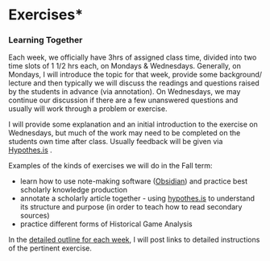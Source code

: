 # Exercises\*

### Learning Together

Each week, we officially have 3hrs of assigned class time, divided into two time slots of 1 1/2 hrs each, on Mondays & Wednesdays. Generally, on Mondays, I will introduce the topic for that week, provide some background/ lecture and then typically we will discuss the readings and questions raised by the students in advance (via annotation). On Wednesdays, we may continue our discussion if there are a few unanswered questions and usually will work through a problem or exercise.&#x20;

I will provide some explanation and an initial introduction to the exercise on Wednesdays, but much of the work may need to be completed on the students own time after class. Usually feedback will be given via [Hypothes.is](../../../digital-tools/hypothes.is/) .

Examples of the kinds of exercises we will do in the Fall term:

* learn how to use note-making software ([Obsidian](../../../digital-tools/obsidian/)) and practice best scholarly knowledge production
* annotate a scholarly article together - using [hypothes.is](../../../digital-tools/hypothes.is/) to understand its structure and purpose (in order to teach how to read secondary sources)&#x20;
* practice different forms of Historical Game Analysis

In the [detailed outline for each week](../../../schedule/detailed-schedule.md), I will post links to detailed instructions of the pertinent exercise.
